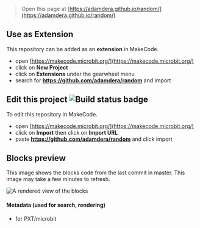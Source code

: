 
> Open this page at [https://adamdera.github.io/random/](https://adamdera.github.io/random/)

## Use as Extension

This repository can be added as an **extension** in MakeCode.

* open [https://makecode.microbit.org/](https://makecode.microbit.org/)
* click on **New Project**
* click on **Extensions** under the gearwheel menu
* search for **https://github.com/adamdera/random** and import

## Edit this project ![Build status badge](https://github.com/adamdera/random/workflows/MakeCode/badge.svg)

To edit this repository in MakeCode.

* open [https://makecode.microbit.org/](https://makecode.microbit.org/)
* click on **Import** then click on **Import URL**
* paste **https://github.com/adamdera/random** and click import

## Blocks preview

This image shows the blocks code from the last commit in master.
This image may take a few minutes to refresh.

![A rendered view of the blocks](https://github.com/adamdera/random/raw/master/.github/makecode/blocks.png)

#### Metadata (used for search, rendering)

* for PXT/microbit
<script src="https://makecode.com/gh-pages-embed.js"></script><script>makeCodeRender("{{ site.makecode.home_url }}", "{{ site.github.owner_name }}/{{ site.github.repository_name }}");</script>
